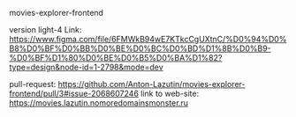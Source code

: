 movies-explorer-frontend

version light-4
Link: https://www.figma.com/file/6FMWkB94wE7KTkcCgUXtnC/%D0%94%D0%B8%D0%BF%D0%BB%D0%BE%D0%BC%D0%BD%D1%8B%D0%B9-%D0%BF%D1%80%D0%BE%D0%B5%D0%BA%D1%82?type=design&node-id=1-2798&mode=dev


pull-request: https://github.com/Anton-Lazutin/movies-explorer-frontend/pull/3#issue-2068607246
link to web-site: https://movies.lazutin.nomoredomainsmonster.ru